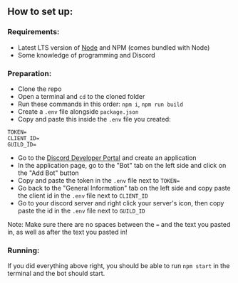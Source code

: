 ## How to set up:

### Requirements:
- Latest LTS version of [Node](https://nodejs.org) and NPM (comes bundled with Node)
- Some knowledge of programming and Discord

### Preparation:
- Clone the repo
- Open a terminal and `cd` to the cloned folder
- Run these commands in this order: `npm i`, `npm run build`
- Create a `.env` file alongside `package.json`
- Copy and paste this inside the `.env` file you created:
```
TOKEN=
CLIENT_ID=
GUILD_ID=
```
- Go to the [Discord Developer Portal](https://discord.com/developers/applications) and create an application
- In the application page, go to the "Bot" tab on the left side and click on the "Add Bot" button
- Copy and paste the token in the `.env` file next to `TOKEN=`
- Go back to the "General Information" tab on the left side and copy paste the client id in the `.env` file next to `CLIENT_ID`
- Go to your discord server and right click your server's icon, then copy paste the id in the `.env` file next to `GUILD_ID`

Note: 
Make sure there are no spaces between the `=` and the text you pasted in, as well as after the text you pasted in!

### Running:
If you did everything above right, you should be able to run `npm start` in the terminal and the bot should start.
